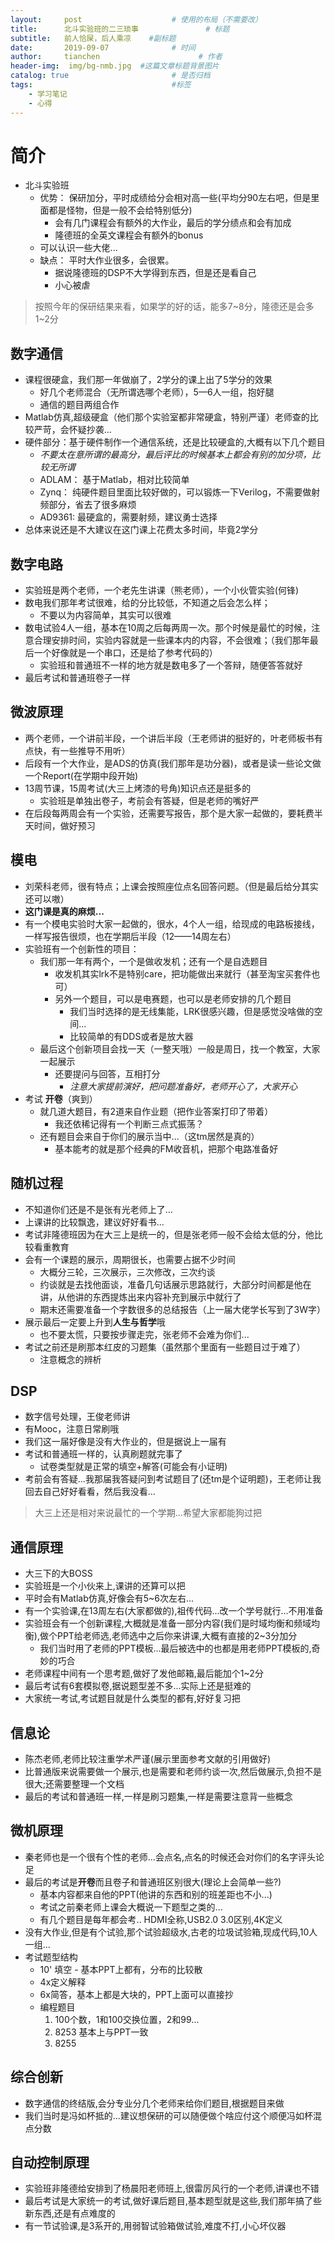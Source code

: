 ```yaml
---
layout:     post                    # 使用的布局（不需要改）
title:      北斗实验班的二三琐事               # 标题 
subtitle:   前人恰屎，后人乘凉    #副标题
date:       2019-09-07              # 时间
author:     tianchen                      # 作者
header-img:  img/bg-nmb.jpg  #这篇文章标题背景图片
catalog: true                       # 是否归档
tags:                               #标签
    - 学习笔记
    - 心得
---
```


# 简介
* 北斗实验班
    * 优势： 保研加分，平时成绩给分会相对高一些(平均分90左右吧，但是里面都是怪物，但是一般不会给特别低分)
        * 会有几门课程会有额外的大作业，最后的学分绩点和会有加成
        * 隆德班的全英文课程会有额外的bonus
    * 可以认识一些大佬...
    * 缺点： 平时大作业很多，会很累。
        * 据说隆德班的DSP不大学得到东西，但是还是看自己
        * 小心被虐

> 按照今年的保研结果来看，如果学的好的话，能多7~8分，隆德还是会多1~2分


## 数字通信
* 课程很硬盒，我们那一年做崩了，2学分的课上出了5学分的效果
    * 好几个老师混合（无所谓选哪个老师），5—6人一组，抱好腿
    * 通信的题目两组合作
* Matlab仿真,超级硬盒（他们那个实验室都非常硬盒，特别严谨）老师查的比较严苛，会怀疑抄袭...
* 硬件部分：基于硬件制作一个通信系统，还是比较硬盒的,大概有以下几个题目
    * *不要太在意所谓的最高分，最后评比的时候基本上都会有别的加分项，比较无所谓*
    * ADLAM： 基于Matlab，相对比较简单
    * Zynq： 纯硬件题目里面比较好做的，可以锻炼一下Verilog，不需要做射频部分，省去了很多麻烦
    * AD9361: 最硬盒的，需要射频，建议勇士选择
* 总体来说还是不大建议在这门课上花费太多时间，毕竟2学分

## 数字电路
* 实验班是两个老师，一个老先生讲课（熊老师），一个小伙管实验(何锋)
* 数电我们那年考试很难，给的分比较低，不知道之后会怎么样；
    * 不要以为内容简单，其实可以很难
* 数电试验4人一组，基本在10周之后每两周一次。那个时候是最忙的时候，注意合理安排时间，实验内容就是一些课本内的内容，不会很难；（我们那年最后一个好像就是一个串口，还是给了参考代码的）
    * 实验班和普通班不一样的地方就是数电多了一个答辩，随便答答就好
* 最后考试和普通班卷子一样

## 微波原理
* 两个老师，一个讲前半段，一个讲后半段（王老师讲的挺好的，叶老师板书有点快，有一些推导不用听）
* 后段有一个大作业，是ADS的仿真(我们那年是功分器)，或者是读一些论文做一个Report(在学期中段开始)
* 13周节课，15周考试(大三上烤漆的号角)知识点还是挺多的
    * 实验班是单独出卷子，考前会有答疑，但是老师的嘴好严
* 在后段每两周会有一个实验，还需要写报告，那个是大家一起做的，要耗费半天时间，做好预习

## 模电
* 刘荣科老师，很有特点；上课会按照座位点名回答问题。（但是最后给分其实还可以嗷）
* **这门课是真的麻烦...**
* 有一个模电实验时大家一起做的，很水，4个人一组，给现成的电路板接线，一样写报告很烦，也在学期后半段（12——14周左右）
* 实验班有一个创新性的项目：
    * 我们那一年有两个，一个是做收发机；还有一个是自选题目
        * 收发机其实lrk不是特别care，把功能做出来就行（甚至淘宝买套件也可）
        * 另外一个题目，可以是电赛题，也可以是老师安排的几个题目
            * 我们当时选择的是无线集能，LRK很感兴趣，但是感觉没啥做的空间...
            * 比较简单的有DDS或者是放大器
    * 最后这个创新项目会找一天（一整天哦）一般是周日，找一个教室，大家一起展示
        * 还要提问与回答，互相打分
            * *注意大家提前演好，把问题准备好，老师开心了，大家开心*
* 考试 **开卷**（爽到）
    * 就几道大题目，有2道来自作业题（把作业答案打印了带着）
        * 我还依稀记得有一个判断三点式振荡？
    * 还有题目会来自于你们的展示当中...（这tm居然是真的）
        * 基本能考的就是那个经典的FM收音机，把那个电路准备好

## 随机过程
* 不知道你们还是不是张有光老师上了...
* 上课讲的比较飘逸，建议好好看书...
* 考试非隆德班因为在大三上是统一的，但是张老师一般不会给太低的分，他比较看重教育
* 会有一个课题的展示，周期很长，也需要占据不少时间
    * 大概分三轮，三次展示，三次修改，三次约谈
    * 约谈就是去找他面谈，准备几句话展示思路就行，大部分时间都是他在讲，从他讲的东西提炼出来内容补充到展示中就行了
    * 期末还需要准备一个字数很多的总结报告（上一届大佬学长写到了3W字）
* 展示最后一定要上升到**人生与哲学**哦
    * 也不要太慌，只要按步骤走完，张老师不会难为你们...
* 考试之前还是刷那本红皮的习题集（虽然那个里面有一些题目过于难了）
    * 注意概念的辨析

## DSP
* 数字信号处理，王俊老师讲
* 有Mooc，注意日常刷哦
* 我们这一届好像是没有大作业的，但是据说上一届有
* 考试和普通班一样的，认真刷题就完事了
    * 试卷类型就是正常的填空+解答(可能会有小证明)
* 考前会有答疑...我那届我答疑问到考试题目了(还tm是个证明题)，王老师让我回去自己好好看看，然后我没看...

> 大三上还是相对来说最忙的一个学期...希望大家都能狗过把

## 通信原理
* 大三下的大BOSS
* 实验班是一个小伙来上,课讲的还算可以把
* 平时会有Matlab仿真,好像会有5~6次左右...
* 有一个实验课,在13周左右(大家都做的),祖传代码...改一个学号就行...不用准备
* 实验班会有一个创新课程,大概就是准备一部分内容(我们是时域均衡和频域均衡),做个PPT给老师选,老师选中之后你来讲课,大概有直接的2~3分加分
    * 我们当时用了老师的PPT模板...最后被选中的也都是用老师PPT模板的,奇妙的巧合
* 老师课程中间有一个思考题,做好了发他邮箱,最后能加个1~2分
* 最后考试有6套模拟卷,据说题型差不多...实际上还是挺难的
* 大家统一考试,考试题目就是什么类型的都有,好好复习把

## 信息论
* 陈杰老师,老师比较注重学术严谨(展示里面参考文献的引用做好)
* 比普通版来说需要做一个展示,也是需要和老师约谈一次,然后做展示,负担不是很大;还需要整理一个文档
* 最后的考试和普通班一样,一样是刷习题集,一样是需要注意背一些概念

## 微机原理
* 秦老师也是一个很有个性的老师...会点名,点名的时候还会对你们的名字评头论足
* 最后的考试是**开卷**而且卷子和普通班区别很大(理论上会简单一些?)
  * 基本内容都来自他的PPT(他讲的东西和别的班差距也不小...)
  * 考试之前秦老师上课会大概说一下题型之类的...
  * 有几个题目是每年都会考.. HDMI全称,USB2.0 3.0区别,4K定义
* 没有大作业,但是有个试验,那个试验超级水,古老的垃圾试验箱,现成代码,10人一组...
* 考试题型结构
    * 10' 填空 - 基本PPT上都有，分布的比较散
    * 4x定义解释
    * 6x简答，基本上都是大块的，PPT上面可以直接抄
    * 编程题目
        1. 100个数，1和100交换位置，2和99...
        2. 8253 基本上与PPT一致
        3. 8255

## 综合创新
* 数字通信的终结版,会分专业分几个老师来给你们题目,根据题目来做
* 我们当时是冯如杯抵的...建议想保研的可以随便做个啥应付这个顺便冯如杯混点分数

## 自动控制原理
* 实验班非隆德给安排到了杨晨阳老师班上,很雷厉风行的一个老师,讲课也不错
* 最后考试是大家统一的考试,做好课后题目,基本题型就是这些,我们那年搞了些新东西,还是有点难度的
* 有一节试验课,是3系开的,用弱智试验箱做试验,难度不打,小心坏仪器